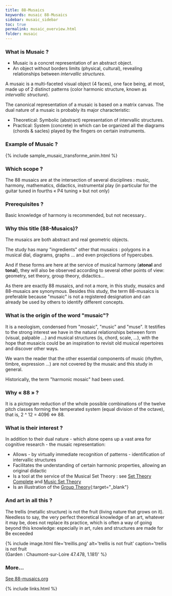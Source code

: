 ```yaml
---
title: 88-Musaics
keywords: musaic 88-Musaics
sidebar: musaic_sidebar
toc: true
permalink: musaic_overview.html
folder: musaic
---
```


### What is Musaic ?

* Musaic is a concret representation of an abstract object.
* An object without borders limits (physical, cultural), revealing relationships between _intervallic structures_.

A musaic is a multi-faceted visual object (4 faces), one face being, at most, made up of 2 distinct patterns (color harmonic structure, known as *intervallic structure*).

The canonical representation of a musaic is based on a matrix canvas. The dual nature of a musaic is probably its major characteristic:

* Theoretical: Symbolic (abstract) representation of intervallic structures.
* Practical: System (concrete) in which can be organized all the diagrams (chords &amp; sacles) played by the fingers on certain instruments.


### Example of Musaic ?


<div class="home">
    {% include sample_musaic_transforme_anim.html %}
</div>



### Which scope ?

The 88 musaics are at the intersection of several disciplines : music, harmony, mathematics, didactics, instrumental play (in particular for the guitar tuned in fourths « P4 tuning » but not only)

### Prerequisites ?

Basic knowledge of harmony is recommended, but not necessary..


### Why this title (88-Musaics)?

The musaics are both abstract and real geometric objects.

The study has many "ingredients" other that musaics : polygons in a musical dial, diagrams, graphs ... and even projections of hypercubes.

And if these forms are here at the service of musical harmony (**atonal** and **tonal**), they will also be observed according to several other points of view: geometry, set theory, group theory, didactics...

As there are exactly 88 musaics, and not a more, in this study, musaics and 88-musaics are synonymous. Besides this study, the term 88-musaics is preferable because "musaic" is not a registered designation and can already be used by others to identify different concepts.

### What is the origin of the word "musaic"?

It is a neologism, condensed from "mosaic", "music" and "muse". It testifies to the strong interest we have in the natural relationships between form (visual, palpable ...) and musical structures (is, chord, scale, ...), with the hope that musaicis could be an inspiration to revisit old musical repertoires and discover other ways.

We warn the reader that the other essential components of music (rhythm, timbre, expression ...) are not covered by the musaic and this study in general.

Historically, the term "harmonic mosaic" had been used.

### Why « 88 » ?

It is a pictogram reduction of the whole possible combinations of the twelve pitch classes forming the temperated system (equal division of the octave), that is, 2 ^ 12 = 4096 <=> 88.


### What is their interest ?

In addition to their dual nature - which alone opens up a vast area for cognitive research - the musaic representation:

* Allows - by virtually immediate recognition of patterns - identification of intervallic structures
* Facilitates the understanding of certain harmonic properties, allowing an original didactic
* Is a tool at the service of the Musical Set Theory : see [Set Theory Complete](http://repmus.ircam.fr/_media/mamux/papers/andreatta-2003-settheorycomplet.pdf) and [Music Set Theory ](https://en.wikipedia.org/wiki/Set_theory_%28music%29)
* Is an illustration of the [Group Theory](https://en.wikipedia.org/wiki/Group_theory){:target="_blank"}

### And art in all this ?

The trellis (metallic structure) is not the fruit (living nature that grows on it). Needless to say, the very perfect theoretical knowledge of an art, whatever it may be, does not replace its practice, which is often a way of going beyond this knowledge: especially in art, rules and structures are made for Be exceeded

{% include image.html file='treillis.png'  alt='trellis is not fruit' caption='trellis is not fruit<br/> (Garden : Chaumont-sur-Loire
47.478, 1.181)' %}

### More...

[See 88-musaics.org](http://88-musaics.org)


{% include links.html %}
